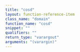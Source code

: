 ```yaml
---
title: "cosd"
layout: function-reference-item
class_name: "domain"
function_name: "cosd"
snippet: ""
qualifiers: ""
return_type: "varargout"
arguments: "(varargin)"
---
```


<pre class="help-text"></pre>